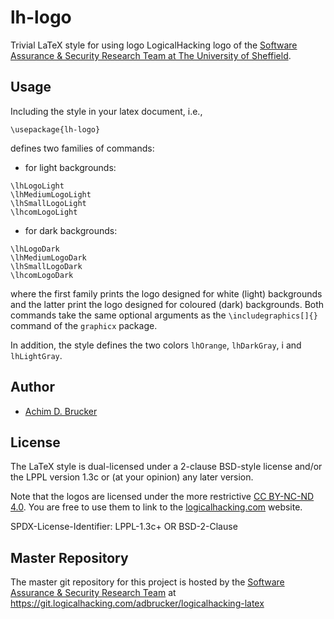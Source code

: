 # lh-logo

Trivial LaTeX style for using logo LogicalHacking logo of the 
[Software Assurance & Security Research Team at The University of Sheffield](https://logicalhacking.com).

## Usage

Including the style in your latex document, i.e., 
```
\usepackage{lh-logo}
```
defines two families of commands:
* for light backgrounds:
```
\lhLogoLight
\lhMediumLogoLight
\lhSmallLogoLight
\lhcomLogoLight
```
* for dark backgrounds:
```
\lhLogoDark
\lhMediumLogoDark
\lhSmallLogoDark
\lhcomLogoDark
```
where the first family prints the logo designed for white (light)
backgrounds and the latter print the logo designed for coloured (dark)
backgrounds. Both commands take the same optional arguments as the
`\includegraphics[]{}` command of the `graphicx` package.

In addition, the style defines the two colors `lhOrange`, `lhDarkGray`, i
and `lhLightGray`.

## Author

* [Achim D. Brucker](http://www.brucker.ch/)

## License

The LaTeX style is dual-licensed under a 2-clause BSD-style license and/or 
the LPPL version 1.3c or (at your opinion) any later version. 

Note that the logos are licensed under the more restrictive 
[CC BY-NC-ND 4.0](https://creativecommons.org/licenses/by-nc-nd/4.0/). You are free to 
use them to link to the [logicalhacking.com](https://logicalhacking.com) website. 

SPDX-License-Identifier: LPPL-1.3c+ OR BSD-2-Clause

## Master Repository

The master git repository for this project is hosted by the [Software
Assurance & Security Research Team](https://logicalhacking.com) at
https://git.logicalhacking.com/adbrucker/logicalhacking-latex
